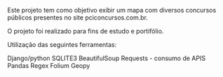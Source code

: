 Este projeto tem como objetivo exibir um mapa com diversos concursos públicos presentes no site pciconcursos.com.br.

O projeto foi realizado para fins de estudo e portifólio.

Utilização das seguintes ferramentas:

Django/python
SQLITE3
BeautifulSoup
Requests - consumo de APIS
Pandas
Regex
Folium
Geopy
